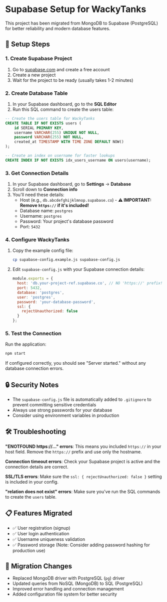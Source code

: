 # Supabase Setup for WackyTanks

This project has been migrated from MongoDB to Supabase (PostgreSQL) for better reliability and modern database features.

## 🚀 Setup Steps

### 1. Create Supabase Project
1. Go to [supabase.com](https://supabase.com) and create a free account
2. Create a new project
3. Wait for the project to be ready (usually takes 1-2 minutes)

### 2. Create Database Table
1. In your Supabase dashboard, go to the **SQL Editor**
2. Run this SQL command to create the users table:

```sql
-- Create the users table for WackyTanks
CREATE TABLE IF NOT EXISTS users (
    id SERIAL PRIMARY KEY,
    username VARCHAR(255) UNIQUE NOT NULL,
    password VARCHAR(255) NOT NULL,
    created_at TIMESTAMP WITH TIME ZONE DEFAULT NOW()
);

-- Create an index on username for faster lookups
CREATE INDEX IF NOT EXISTS idx_users_username ON users(username);
```

### 3. Get Connection Details
1. In your Supabase dashboard, go to **Settings** → **Database**
2. Scroll down to **Connection info**
3. You'll need these details:
   - Host (e.g., `db.abcdefghijklmnop.supabase.co`) - **⚠️ IMPORTANT: Remove `https://` if it's included!**
   - Database name: `postgres`
   - Username: `postgres`
   - Password: Your project's database password
   - Port: `5432`

### 4. Configure WackyTanks
1. Copy the example config file:
   ```bash
   cp supabase-config.example.js supabase-config.js
   ```

2. Edit `supabase-config.js` with your Supabase connection details:
   ```javascript
   module.exports = {
     host: 'db.your-project-ref.supabase.co', // NO 'https://' prefix!
     port: 5432,
     database: 'postgres',
     user: 'postgres',
     password: 'your-database-password',
     ssl: {
       rejectUnauthorized: false
     }
   };
   ```

### 5. Test the Connection
Run the application:
```bash
npm start
```

If configured correctly, you should see "Server started." without any database connection errors.

## 🔒 Security Notes

- The `supabase-config.js` file is automatically added to `.gitignore` to prevent committing sensitive credentials
- Always use strong passwords for your database
- Consider using environment variables in production

## 🛠 Troubleshooting

**"ENOTFOUND https://..." errors**: This means you included `https://` in your host field. Remove the `https://` prefix and use only the hostname.

**Connection timeout errors**: Check your Supabase project is active and the connection details are correct.

**SSL/TLS errors**: Make sure the `ssl: { rejectUnauthorized: false }` setting is included in your config.

**"relation does not exist" errors**: Make sure you've run the SQL commands to create the `users` table.

## 📋 Features Migrated

- ✅ User registration (signup)
- ✅ User login authentication
- ✅ Username uniqueness validation
- ✅ Password storage (Note: Consider adding password hashing for production use)

## 🔄 Migration Changes

- Replaced MongoDB driver with PostgreSQL (`pg`) driver
- Updated queries from NoSQL (MongoDB) to SQL (PostgreSQL)
- Improved error handling and connection management
- Added configuration file system for better security 